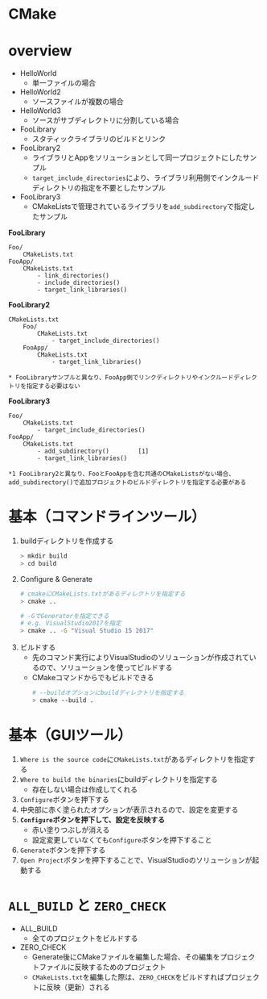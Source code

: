 # CMake

# overview

- HelloWorld
    - 単一ファイルの場合
- HelloWorld2
    - ソースファイルが複数の場合
- HelloWorld3
    - ソースがサブディレクトリに分割している場合
- FooLibrary
    - スタティックライブラリのビルドとリンク
- FooLibrary2
    - ライブラリとAppをソリューションとして同一プロジェクトにしたサンプル
    - `target_include_directories`により、ライブラリ利用側でインクルードディレクトリの指定を不要としたサンプル
- FooLibrary3
    - CMakeListsで管理されているライブラリを`add_subdirectory`で指定したサンプル



**FooLibrary**
```
Foo/
    CMakeLists.txt
FooApp/
    CMakeLists.txt
        - link_directories()
        - include_directories()
        - target_link_libraries() 
```

**FooLibrary2**
```
CMakeLists.txt
    Foo/
        CMakeLists.txt
            - target_include_directories()
    FooApp/
        CMakeLists.txt
            - target_link_libraries()

* FooLibraryサンプルと異なり、FooApp側でリンクディレクトリやインクルードディレクトリを指定する必要はない
```

**FooLibrary3**
```
Foo/
    CMakeLists.txt
        - target_include_directories()
FooApp/
    CMakeLists.txt
        - add_subdirectory()        [1]
        - target_link_libraries()

*1 FooLibrary2と異なり、FooとFooAppを含む共通のCMakeListsがない場合、add_subdirectory()で追加プロジェクトのビルドディレクトリを指定する必要がある
```


# 基本（コマンドラインツール）

1. buildディレクトリを作成する
    ```bash
    > mkdir build
    > cd build
    ```
1. Configure & Generate
    ```bash
    # cmakeにCMakeLists.txtがあるディレクトリを指定する
    > cmake ..

    # -GでGeneratorを指定できる
    # e.g. VisualStudio2017を指定
    > cmake .. -G "Visual Studio 15 2017"
    ```
1. ビルドする
    - 先のコマンド実行によりVisualStudioのソリューションが作成されているので、ソリューションを使ってビルドする
    - CMakeコマンドからでもビルドできる    
        ```bash
        # --buildオプションにbuildディレクトリを指定する
        > cmake --build .
        ```

# 基本（GUIツール）

1. `Where is the source code`に`CMakeLists.txt`があるディレクトリを指定する
1. `Where to build the binaries`にbuildディレクトリを指定する
    - 存在しない場合は作成してくれる
1. `Configure`ボタンを押下する
1. 中央部に赤く塗られたオプションが表示されるので、設定を変更する
1. **`Configure`ボタンを押下して、設定を反映する**
    - 赤い塗りつぶしが消える
    - 設定変更していなくても`Configure`ボタンを押下すること
1. `Generate`ボタンを押下する
1. `Open Project`ボタンを押下することで、VisualStudioのソリューションが起動する


# `ALL_BUILD` と `ZERO_CHECK`

- ALL_BUILD
    - 全てのプロジェクトをビルドする
- ZERO_CHECK
    - Generate後にCMakeファイルを編集した場合、その編集をプロジェクトファイルに反映するためのプロジェクト
    - `CMakeLists.txt`を編集した際は、`ZERO_CHECK`をビルドすればプロジェクトに反映（更新）される
